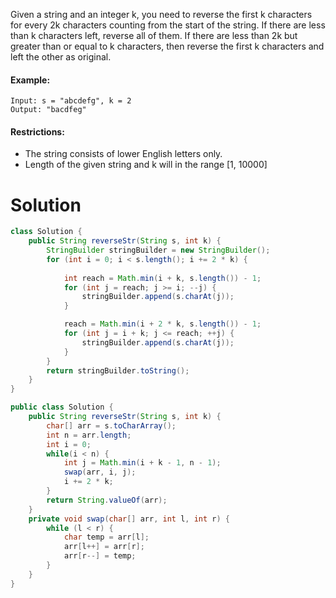 Given a string and an integer k, you need to reverse the first k characters for every 2k characters counting from the start of the string. If there are less than k characters left, reverse all of them. If there are less than 2k but greater than or equal to k characters, then reverse the first k characters and left the other as original.

#### Example:

```
Input: s = "abcdefg", k = 2
Output: "bacdfeg"
```

#### Restrictions:

* The string consists of lower English letters only.
* Length of the given string and k will in the range [1, 10000]

# Solution

```java
class Solution {
    public String reverseStr(String s, int k) {
        StringBuilder stringBuilder = new StringBuilder();
        for (int i = 0; i < s.length(); i += 2 * k) {
            
            int reach = Math.min(i + k, s.length()) - 1;
            for (int j = reach; j >= i; --j) {
                stringBuilder.append(s.charAt(j));
            }

            reach = Math.min(i + 2 * k, s.length()) - 1;
            for (int j = i + k; j <= reach; ++j) {
                stringBuilder.append(s.charAt(j));
            }
        }
        return stringBuilder.toString();
    }
}
```

```java
public class Solution {
    public String reverseStr(String s, int k) {
        char[] arr = s.toCharArray();
        int n = arr.length;
        int i = 0;
        while(i < n) {
            int j = Math.min(i + k - 1, n - 1);
            swap(arr, i, j);
            i += 2 * k;
        }
        return String.valueOf(arr);
    }
    private void swap(char[] arr, int l, int r) {
        while (l < r) {
            char temp = arr[l];
            arr[l++] = arr[r];
            arr[r--] = temp;
        }
    }
}
```
